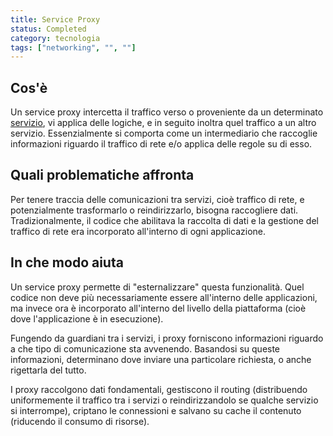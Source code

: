 ```yaml
---
title: Service Proxy
status: Completed
category: tecnologia
tags: ["networking", "", ""]
---
```


## Cos'è

Un service proxy intercetta il traffico verso o proveniente da un determinato [servizio](/it/service/), 
vi applica delle logiche, e in seguito inoltra quel traffico a un altro servizio.
Essenzialmente si comporta come un intermediario che raccoglie informazioni riguardo il traffico di rete e/o applica delle regole su di esso.

## Quali problematiche affronta

Per tenere traccia delle comunicazioni tra servizi, cioè traffico di rete, e potenzialmente trasformarlo o reindirizzarlo, bisogna raccogliere dati.
Tradizionalmente, il codice che abilitava la raccolta di dati e la gestione del traffico di rete era incorporato all'interno di ogni applicazione.

## In che modo aiuta

Un service proxy permette di "esternalizzare" questa funzionalità.
Quel codice non deve più necessariamente essere all'interno delle applicazioni,
ma invece ora è incorporato all'interno del livello della piattaforma (cioè dove l'applicazione è in esecuzione).

Fungendo da guardiani tra i servizi, i proxy forniscono informazioni riguardo a che tipo di comunicazione sta avvenendo.
Basandosi su queste informazioni, determinano dove inviare una particolare richiesta, o anche rigettarla del tutto.

I proxy raccolgono dati fondamentali, gestiscono il routing (distribuendo uniformemente il traffico tra i servizi o reindirizzandolo se qualche servizio si interrompe),
criptano le connessioni e salvano su cache il contenuto (riducendo il consumo di risorse).
